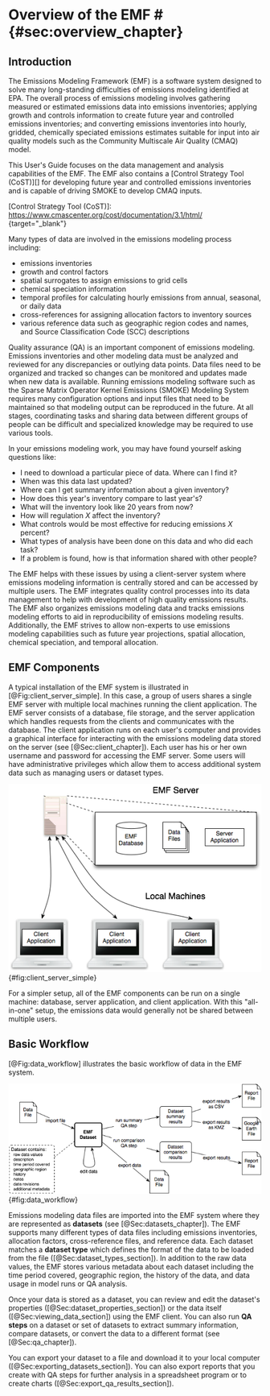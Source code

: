 # Overview of the EMF # {#sec:overview_chapter}

## Introduction ##

The Emissions Modeling Framework (EMF) is a software system designed to solve many long-standing difficulties of emissions modeling identified at EPA. The overall process of emissions modeling involves gathering measured or estimated emissions data into emissions inventories; applying growth and controls information to create future year and controlled emissions inventories; and converting emissions inventories into hourly, gridded, chemically speciated emissions estimates suitable for input into air quality models such as the Community Multiscale Air Quality (CMAQ) model. 

This User's Guide focuses on the data management and analysis capabilities of the EMF. The EMF also contains a [Control Strategy Tool (CoST)][] for developing future year and controlled emissions inventories and is capable of driving SMOKE to develop CMAQ inputs. 

[Control Strategy Tool (CoST)]: https://www.cmascenter.org/cost/documentation/3.1/html/ {target="_blank"}

Many types of data are involved in the emissions modeling process including: 

* emissions inventories
* growth and control factors
* spatial surrogates to assign emissions to grid cells
* chemical speciation information
* temporal profiles for calculating hourly emissions from annual, seasonal, or daily data
* cross-references for assigning allocation factors to inventory sources
* various reference data such as geographic region codes and names, and Source Classification Code (SCC) descriptions

Quality assurance (QA) is an important component of emissions modeling. Emissions inventories and other modeling data must be analyzed and reviewed for any discrepancies or outlying data points. Data files need to be organized and tracked so changes can be monitored and updates made when new data is available. Running emissions modeling software such as the Sparse Matrix Operator Kernel Emissions (SMOKE) Modeling System requires many configuration options and input files that need to be maintained so that modeling output can be reproduced in the future. At all stages, coordinating tasks and sharing data between different groups of people can be difficult and specialized knowledge may be required to use various tools.

In your emissions modeling work, you may have found yourself asking questions like:

* I need to download a particular piece of data. Where can I find it?
* When was this data last updated?
* Where can I get summary information about a given inventory?
* How does this year's inventory compare to last year's?
* What will the inventory look like 20 years from now?
* How will regulation *X* affect the inventory?
* What controls would be most effective for reducing emissions *X* percent?
* What types of analysis have been done on this data and who did each task?
* If a problem is found, how is that information shared with other people?

The EMF helps with these issues by using a client-server system where emissions modeling information is centrally stored and can be accessed by multiple users. The EMF integrates quality control processes into its data management to help with development of high quality emissions results. The EMF also organizes emissions modeling data and tracks emissions modeling efforts to aid in reproducibility of emissions modeling results. Additionally, the EMF strives to allow non-experts to use emissions modeling capabilities such as future year projections, spatial allocation, chemical speciation, and temporal allocation.



## EMF Components ##

A typical installation of the EMF system is illustrated in [@Fig:client_server_simple]. In this case, a group of users shares a single EMF server with multiple local machines running the client application. The EMF server consists of a database, file storage, and the server application which handles requests from the clients and communicates with the database. The client application runs on each user's computer and provides a graphical interface for interacting with the emissions modeling data stored on the server (see [@Sec:client_chapter]). Each user has his or her own username and password for accessing the EMF server. Some users will have administrative privileges which allow them to access additional system data such as managing users or dataset types.

![Typical EMF client-server setup](images/client_server_simple.png){#fig:client_server_simple}

For a simpler setup, all of the EMF components can be run on a single machine: database, server application, and client application. With this "all-in-one" setup, the emissions data would generally not be shared between multiple users.

## Basic Workflow ##

[@Fig:data_workflow] illustrates the basic workflow of data in the EMF system.

![Data workflow in EMF system](images/data_workflow.png){#fig:data_workflow}

Emissions modeling data files are imported into the EMF system where they are represented as **datasets** (see [@Sec:datasets_chapter]). The EMF supports many different types of data files including emissions inventories, allocation factors, cross-reference files, and reference data. Each dataset matches a **dataset type** which defines the format of the data to be loaded from the file ([@Sec:dataset_types_section]). In addition to the raw data values, the EMF stores various metadata about each dataset including the time period covered, geographic region, the history of the data, and data usage in model runs or QA analysis.

Once your data is stored as a dataset, you can review and edit the dataset's properties ([@Sec:dataset_properties_section]) or the data itself ([@Sec:viewing_data_section]) using the EMF client. You can also run **QA steps** on a dataset or set of datasets to extract summary information, compare datasets, or convert the data to a different format (see [@Sec:qa_chapter]).

You can export your dataset to a file and download it to your local computer ([@Sec:exporting_datasets_section]). You can also export reports that you create with QA steps for further analysis in a spreadsheet program or to create charts ([@Sec:export_qa_results_section]).
